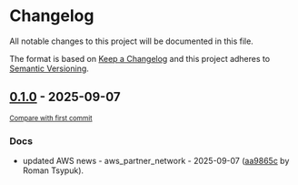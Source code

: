 # Changelog

All notable changes to this project will be documented in this file.

The format is based on [Keep a Changelog](http://keepachangelog.com/en/1.0.0/)
and this project adheres to [Semantic Versioning](http://semver.org/spec/v2.0.0.html).

<!-- insertion marker -->
## [0.1.0](https://github.com/tsypuk/aws-news/releases/tag/ver-2025-09-070.1.0) - 2025-09-07

<small>[Compare with first commit](https://github.com/tsypuk/aws-news/compare/710d61864cb19065a9531c15d318ef520f6f64a9...ver-2025-09-07)</small>

### Docs

- updated AWS news - aws_partner_network - 2025-09-07 ([aa9865c](https://github.com/tsypuk/aws-news/commit/aa9865ce8a066b8685dcae3797a23804af924eca) by Roman Tsypuk).

